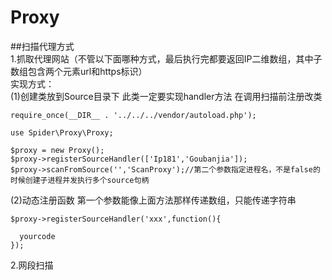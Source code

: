 # Proxy
##扫描代理方式<br>
1.抓取代理网站（不管以下面哪种方式，最后执行完都要返回IP二维数组，其中子数组包含两个元素url和https标识）<br>
实现方式：<br>
(1)创建类放到Source目录下
此类一定要实现handler方法
在调用扫描前注册改类
```shell
require_once(__DIR__ . '../../../vendor/autoload.php');

use Spider\Proxy\Proxy;

$proxy = new Proxy();
$proxy->registerSourceHandler(['Ip181','Goubanjia']);    
$proxy->scanFromSource('','ScanProxy');//第二个参数指定进程名，不是false的时候创建子进程并发执行多个source句柄
```
(2)动态注册函数
第一个参数能像上面方法那样传递数组，只能传递字符串
```shell
$proxy->registerSourceHandler('xxx',function(){

  yourcode
}); 
```
2.网段扫描
